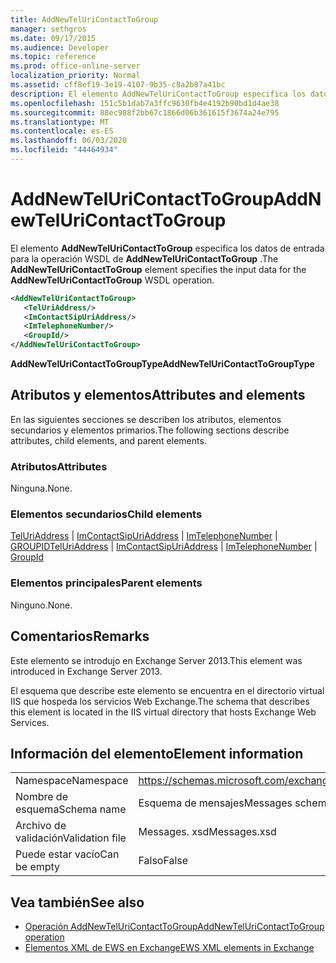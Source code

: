```yaml
---
title: AddNewTelUriContactToGroup
manager: sethgros
ms.date: 09/17/2015
ms.audience: Developer
ms.topic: reference
ms.prod: office-online-server
localization_priority: Normal
ms.assetid: cff8ef19-3e19-4107-9b35-c8a2b87a41bc
description: El elemento AddNewTelUriContactToGroup especifica los datos de entrada para la operación WSDL de AddNewTelUriContactToGroup.
ms.openlocfilehash: 151c5b1dab7a3ffc9630fb4e4192b90bd1d4ae38
ms.sourcegitcommit: 88ec988f2bb67c1866d06b361615f3674a24e795
ms.translationtype: MT
ms.contentlocale: es-ES
ms.lasthandoff: 06/03/2020
ms.locfileid: "44464934"
---
```

# <a name="addnewteluricontacttogroup"></a><span data-ttu-id="a570e-103">AddNewTelUriContactToGroup</span><span class="sxs-lookup"><span data-stu-id="a570e-103">AddNewTelUriContactToGroup</span></span>

<span data-ttu-id="a570e-104">El elemento **AddNewTelUriContactToGroup** especifica los datos de entrada para la operación WSDL de **AddNewTelUriContactToGroup** .</span><span class="sxs-lookup"><span data-stu-id="a570e-104">The **AddNewTelUriContactToGroup** element specifies the input data for the **AddNewTelUriContactToGroup** WSDL operation.</span></span> 
  
```XML
<AddNewTelUriContactToGroup>
   <TelUriAddress/>
   <ImContactSipUriAddress/>
   <ImTelephoneNumber/>
   <GroupId/>
</AddNewTelUriContactToGroup>
```

 <span data-ttu-id="a570e-105">**AddNewTelUriContactToGroupType**</span><span class="sxs-lookup"><span data-stu-id="a570e-105">**AddNewTelUriContactToGroupType**</span></span>
## <a name="attributes-and-elements"></a><span data-ttu-id="a570e-106">Atributos y elementos</span><span class="sxs-lookup"><span data-stu-id="a570e-106">Attributes and elements</span></span>

<span data-ttu-id="a570e-107">En las siguientes secciones se describen los atributos, elementos secundarios y elementos primarios.</span><span class="sxs-lookup"><span data-stu-id="a570e-107">The following sections describe attributes, child elements, and parent elements.</span></span>
  
### <a name="attributes"></a><span data-ttu-id="a570e-108">Atributos</span><span class="sxs-lookup"><span data-stu-id="a570e-108">Attributes</span></span>

<span data-ttu-id="a570e-109">Ninguna.</span><span class="sxs-lookup"><span data-stu-id="a570e-109">None.</span></span>
  
### <a name="child-elements"></a><span data-ttu-id="a570e-110">Elementos secundarios</span><span class="sxs-lookup"><span data-stu-id="a570e-110">Child elements</span></span>

<span data-ttu-id="a570e-111">[TelUriAddress](teluriaddress.md)  |  [ImContactSipUriAddress](imcontactsipuriaddress.md)  |  [ImTelephoneNumber](imtelephonenumber.md)  |  [GROUPID](groupid.md)</span><span class="sxs-lookup"><span data-stu-id="a570e-111">[TelUriAddress](teluriaddress.md) | [ImContactSipUriAddress](imcontactsipuriaddress.md) | [ImTelephoneNumber](imtelephonenumber.md) | [GroupId](groupid.md)</span></span>
  
### <a name="parent-elements"></a><span data-ttu-id="a570e-112">Elementos principales</span><span class="sxs-lookup"><span data-stu-id="a570e-112">Parent elements</span></span>

<span data-ttu-id="a570e-113">Ninguno.</span><span class="sxs-lookup"><span data-stu-id="a570e-113">None.</span></span>
  
## <a name="remarks"></a><span data-ttu-id="a570e-114">Comentarios</span><span class="sxs-lookup"><span data-stu-id="a570e-114">Remarks</span></span>

<span data-ttu-id="a570e-115">Este elemento se introdujo en Exchange Server 2013.</span><span class="sxs-lookup"><span data-stu-id="a570e-115">This element was introduced in Exchange Server 2013.</span></span>
  
<span data-ttu-id="a570e-116">El esquema que describe este elemento se encuentra en el directorio virtual IIS que hospeda los servicios Web Exchange.</span><span class="sxs-lookup"><span data-stu-id="a570e-116">The schema that describes this element is located in the IIS virtual directory that hosts Exchange Web Services.</span></span>
  
## <a name="element-information"></a><span data-ttu-id="a570e-117">Información del elemento</span><span class="sxs-lookup"><span data-stu-id="a570e-117">Element information</span></span>

|||
|:-----|:-----|
|<span data-ttu-id="a570e-118">Namespace</span><span class="sxs-lookup"><span data-stu-id="a570e-118">Namespace</span></span>  <br/> |https://schemas.microsoft.com/exchange/services/2006/messages  <br/> |
|<span data-ttu-id="a570e-119">Nombre de esquema</span><span class="sxs-lookup"><span data-stu-id="a570e-119">Schema name</span></span>  <br/> |<span data-ttu-id="a570e-120">Esquema de mensajes</span><span class="sxs-lookup"><span data-stu-id="a570e-120">Messages schema</span></span>  <br/> |
|<span data-ttu-id="a570e-121">Archivo de validación</span><span class="sxs-lookup"><span data-stu-id="a570e-121">Validation file</span></span>  <br/> |<span data-ttu-id="a570e-122">Messages. xsd</span><span class="sxs-lookup"><span data-stu-id="a570e-122">Messages.xsd</span></span>  <br/> |
|<span data-ttu-id="a570e-123">Puede estar vacío</span><span class="sxs-lookup"><span data-stu-id="a570e-123">Can be empty</span></span>  <br/> |<span data-ttu-id="a570e-124">Falso</span><span class="sxs-lookup"><span data-stu-id="a570e-124">False</span></span>  <br/> |
   
## <a name="see-also"></a><span data-ttu-id="a570e-125">Vea también</span><span class="sxs-lookup"><span data-stu-id="a570e-125">See also</span></span>

- [<span data-ttu-id="a570e-126">Operación AddNewTelUriContactToGroup</span><span class="sxs-lookup"><span data-stu-id="a570e-126">AddNewTelUriContactToGroup operation</span></span>](addnewteluricontacttogroup-operation.md)
- [<span data-ttu-id="a570e-127">Elementos XML de EWS en Exchange</span><span class="sxs-lookup"><span data-stu-id="a570e-127">EWS XML elements in Exchange</span></span>](ews-xml-elements-in-exchange.md)


